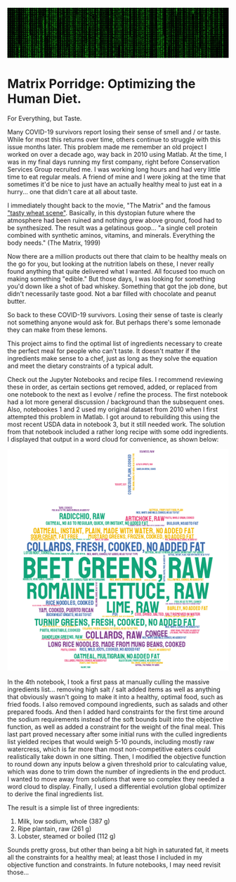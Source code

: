 ![Matrix Porridge](https://github.com/M00NSH0T/Matrix_Porridge/blob/main/matrix.jpg?raw=true)


# Matrix Porridge: Optimizing the Human Diet. 
For Everything, but Taste.

Many COVID-19 survivors report losing their sense of smell and / or taste. While for most this returns over time, others continue to struggle with this issue months later. This problem made me remember an old project I worked on over a decade ago, way back in 2010 using Matlab. At the time, I was in my final days running my first company, right before Conservation Services Group recruited me. I was working long hours and had very little time to eat regular meals. A friend of mine and I were joking at the time that sometimes it'd be nice to just have an actually healthy meal to just eat in a hurry... one that didn't care at all about taste. 

I immediately thought back to the movie, "The Matrix" and the famous ["tasty wheat scene"](https://www.youtube.com/watch?v=v1EcrD5IyxM). Basically, in this dystopian future where the atmosphere had been ruined and nothing grew above ground, food had to be synthesized. The result was a gelatinous goop... "a single cell protein combined with synthetic aminos, vitamins, and minerals. Everything the body needs." (The Matrix, 1999)

Now there are a million products out there that claim to be healthy meals on the go for you, but looking at the nutrition labels on these, I never really found anything that quite delivered what I wanted. All focused too much on making something "edible." But those days, I was looking for something you'd down like a shot of bad whiskey. Something that got the job done, but didn't necessarily taste good. Not a bar filled with chocolate and peanut butter.

So back to these COVID-19 survivors. Losing their sense of taste is clearly not something anyone would ask for. But perhaps there's some lemonade they can make from these lemons. 

This project aims to find the optimal list of ingredients necessary to create the perfect meal for people who can't taste. It doesn't matter if the ingredients make sense to a chef, just as long as they solve the equation and meet the dietary constraints of a typical adult.

Check out the Jupyter Notebooks and recipe files. I recommend reviewing these in order, as certain sections get removed, added, or replaced from one notebook to the next as I evolve / refine the process. The first notebook had a lot more general discussion / background than the subsequent ones. Also, notebookes 1 and 2 used my original dataset from 2010 when I first attempted this problem in Matlab. I got around to rebuilding this using the most recent USDA data in notebook 3, but it still needed work. The solution from that notebook included a rather long recipe with some odd ingredients. I displayed that output in a word cloud for convenience, as shown below:

![recipe](https://github.com/M00NSH0T/Matrix_Porridge/blob/main/stylecloud.png?raw=true)


In the 4th notebook, I took a first pass at manually culling the massive ingredients list... removing high salt / salt added items as well as anything that obviously wasn't going to make it into a healthy, optimal food, such as fried foods. I also removed compound ingredients, such as salads and other prepared foods. And then I added hard constraints for the first time around the sodium requirements instead of the soft bounds built into the objective function, as well as added a constraint for the weight of the final meal. This last part proved necessary after some initial runs with the culled ingredients list yielded recipes that would weigh 5-10 pounds, including mostly raw watercress, which is far more than most non-competitive eaters could realistically take down in one sitting. Then, I modified the objective function to round down any inputs below a given threshold prior to calculating value, which was done to trim down the number of ingredients in the end product. I wanted to move away from solutions that were so complex they needed a word cloud to display. Finally, I used a differential evolution global optimizer to derive the final ingredients list. 

The result is a simple list of three ingredients: 
1.  Milk, low sodium, whole	(387 g)
1.  Ripe plantain, raw	(261 g)
1.  Lobster, steamed or boiled	(112 g)

Sounds pretty gross, but other than being a bit high in saturated fat, it meets all the constraints for a healthy meal; at least those I included in my objective function and constraints. In future notebooks, I may need revisit those...

